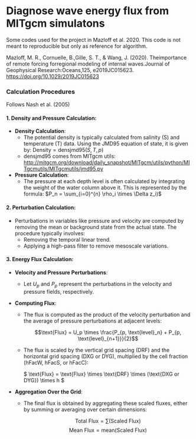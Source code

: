 # Diagnose wave energy flux from MITgcm simulatons

Some codes used for the project in Mazloff et al. 2020. This code is not meant to reproducible but only as reference for algorithm.  

Mazloff, M. R., Cornuelle, B.,Gille, S. T., & Wang, J. (2020). Theimportance of remote forcing forregional modeling of internal waves.Journal of Geophysical Research:Oceans,125, e2019JC015623. https://doi.org/10.1029/2019JC015623

### Calculation Procedures
Follows Nash et al. (2005)

#### 1. Density and Pressure Calculation:

- **Density Calculation**: 
  - The potential density is typically calculated from salinity (S) and temperature (T) data. Using the JMD95 equation of state, it is given by: $\text{Density}=\text{densjmd95}(S, T, p)$
  - densjmd95 comes from MITgcm utils: http://mitgcm.org/download/daily_snapshot/MITgcm/utils/python/MITgcmutils/MITgcmutils/jmd95.py
- **Pressure Calculation**: 
  - The pressure at each depth level is often calculated by integrating the weight of the water column above it. This is represented by the formula: $P_n = \sum_{i=0}^{n} \rho_i \times \Delta z_i)$

#### 2. Perturbation Calculation:
- Perturbations in variables like pressure and velocity are computed by removing the mean or background state from the actual state. The procedure typically involves:
  - Removing the temporal linear trend.
  - Applying a high-pass filter to remove mesoscale variations.

#### 3. Energy Flux Calculation:
- **Velocity and Pressure Perturbations**:
  - Let $U_p$ and $P_p$ represent the perturbations in the velocity and pressure fields, respectively.
- **Computing Flux**:
  - The flux is computed as the product of the velocity perturbation and the average of pressure perturbations at adjacent levels:

    $$\text{Flux} = U_p \times \frac{P_{p, \text{level}_n} + P_{p, \text{level}_{n+1}}}{2}$$

  - The flux is scaled by the vertical grid spacing (DRF) and the horizontal grid spacing (DXG or DYG), multiplied by the cell fraction (hFacW, hFacS, or hFacC):

    $ \text{Flux} = \text{Flux} \times \text{DRF} \times (\text{DXG or DYG}) \times h $

- **Aggregation Over the Grid**:
  - The final flux is obtained by aggregating these scaled fluxes, either by summing or averaging over certain dimensions:

    $$ \text{Total Flux} = \sum (\text{Scaled Flux}) $$
    $$ \text{Mean Flux} = \text{mean}(\text{Scaled Flux}) $$

